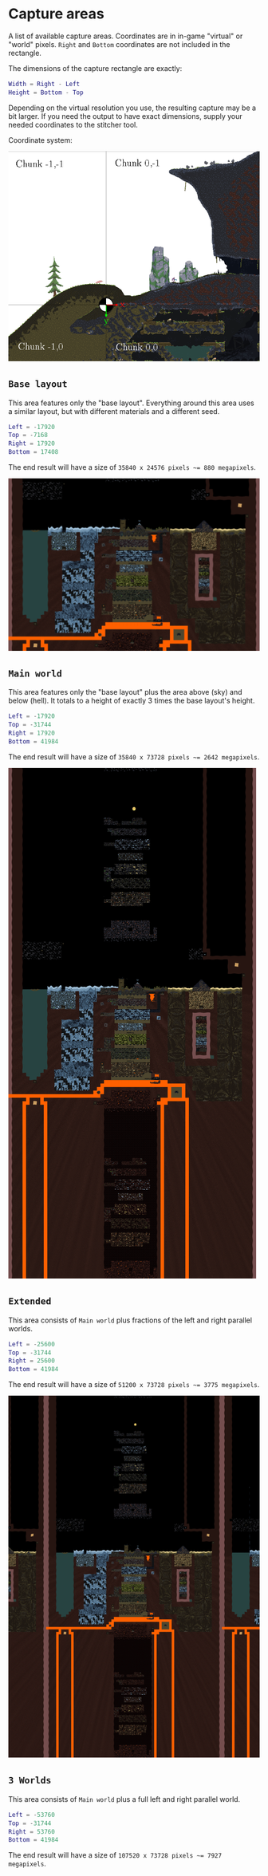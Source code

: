 # Capture areas

A list of available capture areas.
Coordinates are in in-game "virtual" or "world" pixels.
`Right` and `Bottom` coordinates are not included in the rectangle.

The dimensions of the capture rectangle are exactly:

``` lua
Width = Right - Left
Height = Bottom - Top
```

Depending on the virtual resolution you use, the resulting capture may be a bit larger.
If you need the output to have exact dimensions, supply your needed coordinates to the stitcher tool.

Coordinate system:

![Coordinate system](images/coordinates.png)

## `Base layout`

This area features only the "base layout".
Everything around this area uses a similar layout, but with different materials and a different seed.

``` lua
Left = -17920
Top = -7168
Right = 17920
Bottom = 17408
```

The end result will have a size of `35840 x 24576 pixels ~= 880 megapixels`.

![Base layout](images/scale32_base-layout.png)

## `Main world`

This area features only the "base layout" plus the area above (sky) and below (hell).
It totals to a height of exactly 3 times the base layout's height.

``` lua
Left = -17920
Top = -31744
Right = 17920
Bottom = 41984
```

The end result will have a size of `35840 x 73728 pixels ~= 2642 megapixels`.

![Base layout](images/scale32_main-world.png)

## `Extended`

This area consists of `Main world` plus fractions of the left and right parallel worlds.

``` lua
Left = -25600
Top = -31744
Right = 25600
Bottom = 41984
```

The end result will have a size of `51200 x 73728 pixels ~= 3775 megapixels`.

![Base layout](images/scale32_extended.png)

## `3 Worlds`

This area consists of `Main world` plus a full left and right parallel world.

``` lua
Left = -53760
Top = -31744
Right = 53760
Bottom = 41984
```

The end result will have a size of `107520 x 73728 pixels ~= 7927 megapixels`.
